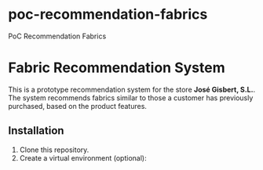 # poc-recommendation-fabrics
PoC Recommendation Fabrics


# Fabric Recommendation System

This is a prototype recommendation system for the store **José Gisbert, S.L.**. The system recommends fabrics similar to those a customer has previously purchased, based on the product features.

## Installation

1. Clone this repository.
2. Create a virtual environment (optional):
